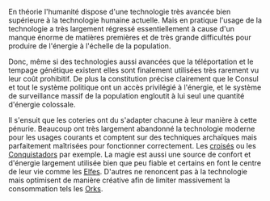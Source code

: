 En théorie l'humanité dispose d'une technologie très avancée bien supérieure à la technologie humaine actuelle. Mais en pratique l'usage de la technologie a très largement régressé essentiellement à cause d'un manque énorme de matières premières et de très grande difficultés pour produire de l'énergie à l'échelle de la population.

Donc, même si des technologies aussi avancées que la téléportation et le tempage génétique existent elles sont finalement utilisées très rarement vu leur coût prohibitif. De plus la constitution précise clairement que le Consul et tout le système politique ont un accès privilégié à l'énergie, et le système de surveillance massif de la population engloutit à lui seul une quantité d'énergie colossale.

Il s'ensuit que les coteries ont du s'adapter chacune à leur manière à cette pénurie. Beaucoup ont très largement abandonné la technologie moderne pour les usages courants et comptent sur des techniques archaïques mais parfaitement maîtrisées pour fonctionner correctement. Les [croisés](Croisade-franque) ou les [Conquistadors](Conquistadors) par exemple. La magie est aussi une source de confort et d'énergie largement utilisée bien que peu fiable et certains en font le centre de leur vie comme les [Elfes](Elfes). D'autres ne renoncent pas à la technologie mais optimisent de manière créative afin de limiter massivement la consommation tels les [Orks](Orks).